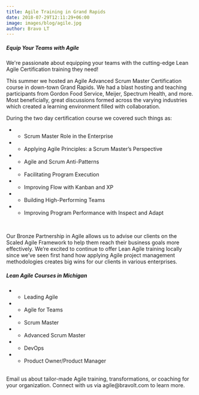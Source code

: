 ```yaml
---
title: Agile Training in Grand Rapids
date: 2018-07-29T12:11:29+06:00
image: images/blog/agile.jpg
author: Bravo LT
---
```

##### Equip Your Teams with Agile #####
We're passionate about equipping your teams with the cutting-edge Lean Agile Certification training they need!

This summer we hosted an Agile Advanced Scrum Master Certification course in down-town Grand Rapids. We had a blast hosting and teaching participants from Gordon Food Service, Meijer, Spectrum Health, and more. Most beneficially, great discussions formed across the varying industries which created a learning environment filled with collaboration.

During the two day certification course we covered such things as:

* - Scrum Master Role in the Enterprise
* - Applying Agile Principles: a Scrum Master’s Perspective
* - Agile and Scrum Anti-Patterns
* - Facilitating Program Execution
* - Improving Flow with Kanban and XP
* - Building High-Performing Teams
* - Improving Program Performance with Inspect and Adapt
</br>

Our Bronze Partnership in Agile allows us to advise our clients on the Scaled Agile Framework to help them reach their business goals more effectively. We’re excited to continue to offer Lean Agile training locally since we’ve seen first hand how applying Agile project management methodologies creates big wins for our clients in various enterprises.

##### Lean Agile Courses in Michigan

* - Leading Agile
* - Agile for Teams
* - Scrum Master
* - Advanced Scrum Master
* - DevOps
* - Product Owner/Product Manager
</br>
Email us about tailor-made Agile training, transformations, or coaching for your organization.
Connect with us via agile@bravolt.com to learn more.
